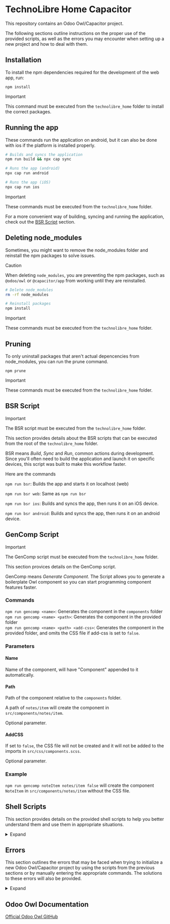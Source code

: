 # TechnoLibre Home Capacitor

This repository contains an Odoo Owl/Capacitor project.

The following sections outline instructions on the proper use of the provided scripts, as well as the errors you may encounter when setting up a new project and how to deal with them.

## Installation

To install the npm dependencies required for the development of the web app, run:

```
npm install
```

> [!IMPORTANT]  
> This command must be executed from the `technolibre_home` folder to install the correct packages.

## Running the app

These commands run the application on android, but it can also be done with ios if the platform is installed properly.

```bash
# Builds and syncs the application
npm run build && npx cap sync

# Runs the app (android)
npx cap run android

# Runs the app (iOS)
npx cap run ios
```

> [!IMPORTANT]  
> These commands must be executed from the `technolibre_home` folder.

For a more convenient way of building, syncing and running the application, check out the [BSR Script](#bsr-script) section.

## Deleting node_modules

Sometimes, you might want to remove the node_modules folder and reinstall the npm packages to solve issues.

> [!CAUTION]  
> When deleting `node_modules`, you are preventing the npm packages, such as `@odoo/owl` or `@capacitor/app` from working until they are reinstalled.

```bash
# Delete node_modules
rm -rf node_modules

# Reinstall packages
npm install
```

> [!IMPORTANT]  
> These commands must be executed from the `technolibre_home` folder.

## Pruning

To only uninstall packages that aren't actual depencencies from node_modules, you can run the prune command.

```
npm prune
```

> [!IMPORTANT]  
> These commands must be executed from the `technolibre_home` folder.

## BSR Script

> [!IMPORTANT]  
> The BSR script must be executed from the `technolibre_home` folder.

This section provides details about the BSR scripts that can be executed from the root of the `technolibre_home` folder.

BSR means _Build_, _Sync_ and _Run_, common actions during development. Since you'll often need to build the application and launch it on specific devices, this script was built to make this workflow faster.

Here are the commands

`npm run bsr`: Builds the app and starts it on localhost (web)

`npm run bsr web`: Same as `npm run bsr`

`npm run bsr ios`: Builds and syncs the app, then runs it on an iOS device.

`npm run bsr android`: Builds and syncs the app, then runs it on an android device.

## GenComp Script

> [!IMPORTANT]  
> The GenComp script must be executed from the `technolibre_home` folder.

This section provices details on the GenComp script.

GenComp means _Generate Component_. The Script allows you to generate a boilerplate Owl component so you can start programming component features faster.

### Commands

`npm run gencomp <name>`: Generates the component in the `components` folder  
`npm run gencomp <name> <path>`: Generates the component in the provided folder  
`npm run gencomp <name> <path> <add-css>`: Generates the component in the provided folder, and omits the CSS file if add-css is set to `false`.

### Parameters

#### Name

Name of the component, will have "Component" appended to it automatically.

#### Path

Path of the component relative to the `components` folder.

A path of `notes/item` will create the component in `src/components/notes/item`.

Optional parameter.

#### AddCSS

If set to `false`, the CSS file will not be created and it will not be added to the imports in `src/css/components.scss`.

Optional parameter.

### Example

`npm run gencomp noteItem notes/item false` will create the component `NoteItem` in `src/components/notes/item` without the CSS file.

## Shell Scripts

This section provides details on the provided shell scripts to help you better understand them and use them in appropriate situations.

<details>
<summary>Expand</summary>

### create.sh

Generalized script to create an Odoo Owl/Capacitor project and add a specific platform. If no platform argument is specified, defaults to adding the Android platform and therefore behaves like `create-android.sh`.

### create-android.sh

Creates an Odoo Owl/Capacitor project and adds the Android platform.

### create-ios.sh

Creates an Odoo Owl/Capacitor project and adds the iOS platform.

### add-android.sh

Adds the Android platform to the project.

### add-ios.sh

Adds the iOS platform to the project.

### build-android.sh

Builds the Capacitor project. Creates a signed Android executable application.

### build-ios.sh

Builds the Capacitor project. Creates a signed iOS executable application.

### sync.sh

Copies the built Odoo Owl project to all platforms and updates the native plugins and dependencies in `package.json`.

</details>

## Errors

This section outlines the errors that may be faced when trying to initialize a new Odoo Owl/Capacitor project by using the scripts from the previous sections or by manually entering the appropriate commands. The solutions to these errors will also be provided.

<details>
<summary>Expand</summary>

## iOS

### `build-ios.sh` or `npx cap build ios`:

#### Error:

error: Signing for "App" requires a development team. Select a development team in the Signing & Capabilities editor. (in target 'App' from project 'App')

#### Solution:

https://forum.ionicframework.com/t/ionic-capacitor-failed-ios-build/177400/2

## Android

### `build-android.sh` or `npx cap build android`

</details>

## Odoo Owl Documentation

[Official Odoo Owl GitHub](https://github.com/odoo/owl/tree/master?tab=readme-ov-file#documentation)
